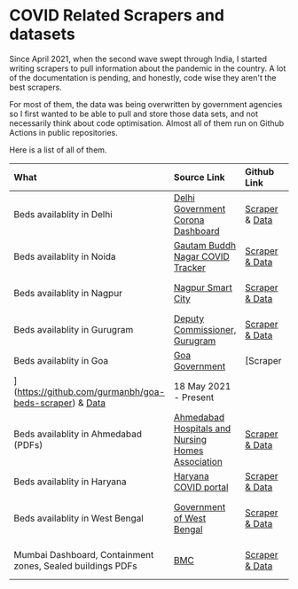 # COVID Related Scrapers and datasets

Since April 2021, when the second wave swept through India, I started writing scrapers to pull information about the pandemic in the country. A lot of the documentation is pending, and honestly, code wise they aren't the best scrapers. 

For most of them, the data was being overwritten by government agencies so I first wanted to be able to pull and store those data sets, and not necessarily think about code optimisation. Almost all of them run on Github Actions in public repositories. 

Here is a list of all of them.

| What 	| Source Link | Github Link | Data duration |
|:--- |:--- |:--- |:--- |
| Beds availablity in Delhi | [Delhi Government Corona Dashboard](https://coronabeds.jantasamvad.org/) | [Scraper](https://github.com/gurmanbh/delhi-beds-scraper) & [Data](https://flatgithub.com/gurmanbh/delhi-beds-scraper?filename=data%2Fbeds-by-hospital-timeseries.csv)| 22 April 2021 - Present |
| Beds availablity in Noida | [Gautam Buddh Nagar COVID Tracker](https://gbncovidtracker.in/)| [Scraper & Data](https://github.com/gurmanbh/noida-beds-scraper) | 30 April 2021 - Present |
| Beds availablity in Nagpur | [Nagpur Smart City](https://nsscdcl.org/covidbeds/) | [Scraper & Data](https://github.com/gurmanbh/nagpur-beds-scraper) | 26 May 2021 - Present |
| Beds availablity in Gurugram | [Deputy Commissioner, Gurugram](https://covidggn.com/) |[Scraper & Data](https://github.com/gurmanbh/gurugram-beds-scraper) | 5 May 2021 - Present | 
| Beds availablity in Goa | [Goa Government](https://goaonline.gov.in/beds) | [Scraper
](https://github.com/gurmanbh/goa-beds-scraper) & [Data](https://flatgithub.com/gurmanbh/goa-beds-scraper?filename=data%2Fcombined-data.csv)| 18 May 2021 - Present |
| Beds availablity in Ahmedabad (PDFs)| [Ahmedabad Hospitals and Nursing Homes Association](https://ahna.org.in/covid19.html) | [Scraper & Data](https://github.com/gurmanbh/ahmedabad-beds-scraper)| 24 April 2021 - Present |
| Beds availablity in Haryana| [Haryana COVID portal](https://coronaharyana.in/) | [Scraper & Data](https://github.com/gurmanbh/haryana-beds-scraper)| |
| Beds availablity in West Bengal | [Government of West Bengal](https://www.wbhealth.gov.in/)|[Scraper & Data](https://github.com/gurmanbh/wb-beds-scraper/) | June 2020 - May 7 2021 |
| Mumbai Dashboard, Containment zones, Sealed buildings PDFs | [BMC](https://stopcoronavirus.mcgm.gov.in/) | [Scraper & Data](https://github.com/gurmanbh/mumbai-pdf-scraper) | 23 April 2021 - Present |
